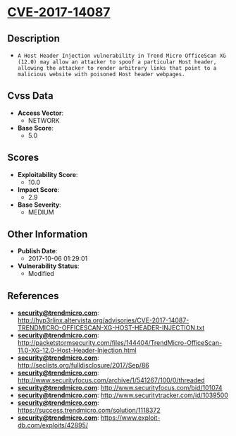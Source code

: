 
# [CVE-2017-14087](https://cve.mitre.org/cgi-bin/cvename.cgi?name=CVE-2017-14087)

## Description

- `A Host Header Injection vulnerability in Trend Micro OfficeScan XG (12.0) may allow an attacker to spoof a particular Host header, allowing the attacker to render arbitrary links that point to a malicious website with poisoned Host header webpages.`

## Cvss Data

- **Access Vector**:
  - NETWORK
- **Base Score**:
  - 5.0

## Scores

- **Exploitability Score**:
  - 10.0
- **Impact Score**:
  - 2.9
- **Base Severity**:
  - MEDIUM

## Other Information

- **Publish Date**:
  - 2017-10-06 01:29:01
- **Vulnerability Status**:
  - Modified

## References

- **security@trendmicro.com**: http://hyp3rlinx.altervista.org/advisories/CVE-2017-14087-TRENDMICRO-OFFICESCAN-XG-HOST-HEADER-INJECTION.txt
- **security@trendmicro.com**: http://packetstormsecurity.com/files/144404/TrendMicro-OfficeScan-11.0-XG-12.0-Host-Header-Injection.html
- **security@trendmicro.com**: http://seclists.org/fulldisclosure/2017/Sep/86
- **security@trendmicro.com**: http://www.securityfocus.com/archive/1/541267/100/0/threaded
- **security@trendmicro.com**: http://www.securityfocus.com/bid/101074
- **security@trendmicro.com**: http://www.securitytracker.com/id/1039500
- **security@trendmicro.com**: https://success.trendmicro.com/solution/1118372
- **security@trendmicro.com**: https://www.exploit-db.com/exploits/42895/
